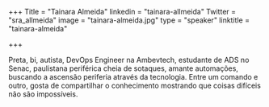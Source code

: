+++
Title = "Tainara Almeida"
linkedin = "tainara-allmeida" 
Twitter = "sra_allmeida"
image = "tainara-almeida.jpg"
type = "speaker"
linktitle = "tainara-almeida"

+++

Preta, bi, autista, DevOps Engineer na Ambevtech, estudante de ADS no Senac, paulistana periférica cheia de sotaques, amante automações, buscando a ascensão periferia através da tecnologia. Entre um comando e outro, gosta de compartilhar o conhecimento mostrando que coisas difíceis não são impossíveis.